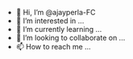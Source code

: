 - 👋 Hi, I’m @ajayperla-FC
- 👀 I’m interested in ...
- 🌱 I’m currently learning ...
- 💞️ I’m looking to collaborate on ...
- 📫 How to reach me ...

<!---
ajayperla-FC/ajayperla-FC is a ✨ special ✨ repository because its `README.md` (this file) appears on your GitHub profile.
You can click the Preview link to take a look at your changes.
--->
